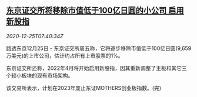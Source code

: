 <!--1608884596000-->
[东京证交所将移除市值低于100亿日圆的小公司 启用新股指](https://cn.reuters.com/article/tokyo-exchange-1225-fri-idCNKBS28Z0DV)
------

<div><i>2020-12-25T07:40:34Z</i></div><p>路透东京12月25日 - 东京证交所周五称，它将逐步移除市值低于100亿日圆(9,659万美元)的上市公司，估计约占所有上市股票的1%。</p><p>东京证交所还称，2022年4月将开始启用新股指，因其重新调整了主板和其它三个较小板块的现有市场架构。</p><p>该交易所表示，计划在2023年废止东证MOTHERS创业板指数。(完)</p>
